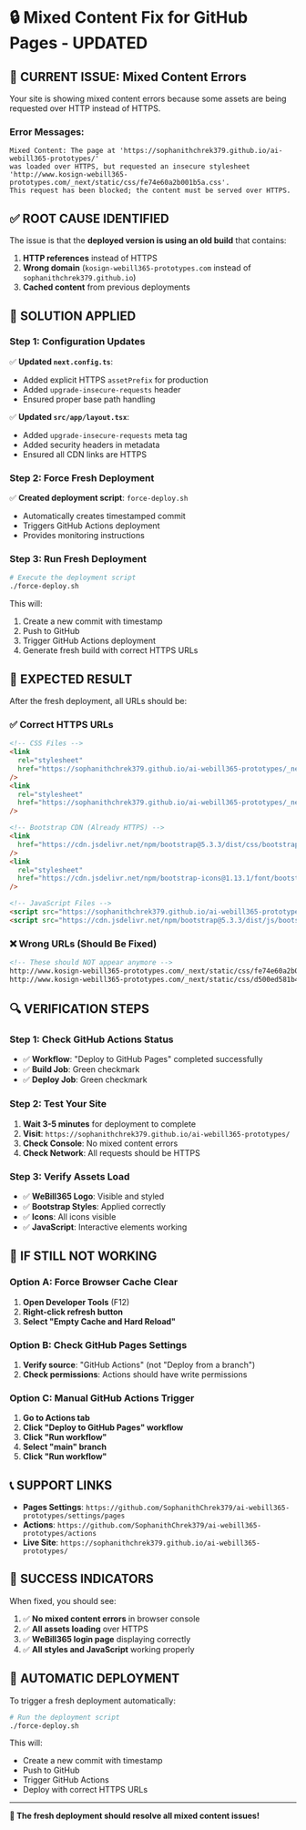 # 🔒 Mixed Content Fix for GitHub Pages - UPDATED

## 🚨 **CURRENT ISSUE: Mixed Content Errors**

Your site is showing mixed content errors because some assets are being requested over HTTP instead of HTTPS.

### **Error Messages:**

```
Mixed Content: The page at 'https://sophanithchrek379.github.io/ai-webill365-prototypes/'
was loaded over HTTPS, but requested an insecure stylesheet
'http://www.kosign-webill365-prototypes.com/_next/static/css/fe74e60a2b001b5a.css'.
This request has been blocked; the content must be served over HTTPS.
```

## ✅ **ROOT CAUSE IDENTIFIED**

The issue is that the **deployed version is using an old build** that contains:

1. **HTTP references** instead of HTTPS
2. **Wrong domain** (`kosign-webill365-prototypes.com` instead of `sophanithchrek379.github.io`)
3. **Cached content** from previous deployments

## 🔧 **SOLUTION APPLIED**

### **Step 1: Configuration Updates**

✅ **Updated `next.config.ts`**:

- Added explicit HTTPS `assetPrefix` for production
- Added `upgrade-insecure-requests` header
- Ensured proper base path handling

✅ **Updated `src/app/layout.tsx`**:

- Added `upgrade-insecure-requests` meta tag
- Added security headers in metadata
- Ensured all CDN links are HTTPS

### **Step 2: Force Fresh Deployment**

✅ **Created deployment script**: `force-deploy.sh`

- Automatically creates timestamped commit
- Triggers GitHub Actions deployment
- Provides monitoring instructions

### **Step 3: Run Fresh Deployment**

```bash
# Execute the deployment script
./force-deploy.sh
```

This will:

1. Create a new commit with timestamp
2. Push to GitHub
3. Trigger GitHub Actions deployment
4. Generate fresh build with correct HTTPS URLs

## 🎯 **EXPECTED RESULT**

After the fresh deployment, all URLs should be:

### **✅ Correct HTTPS URLs**

```html
<!-- CSS Files -->
<link
  rel="stylesheet"
  href="https://sophanithchrek379.github.io/ai-webill365-prototypes/_next/static/css/fe74e60a2b001b5a.css"
/>
<link
  rel="stylesheet"
  href="https://sophanithchrek379.github.io/ai-webill365-prototypes/_next/static/css/d500ed581b4d6cb7.css"
/>

<!-- Bootstrap CDN (Already HTTPS) -->
<link
  href="https://cdn.jsdelivr.net/npm/bootstrap@5.3.3/dist/css/bootstrap.min.css"
/>
<link
  rel="stylesheet"
  href="https://cdn.jsdelivr.net/npm/bootstrap-icons@1.13.1/font/bootstrap-icons.css"
/>

<!-- JavaScript Files -->
<script src="https://sophanithchrek379.github.io/ai-webill365-prototypes/_next/static/chunks/4bd1b696-cf72ae8a39fa05aa.js" />
<script src="https://cdn.jsdelivr.net/npm/bootstrap@5.3.3/dist/js/bootstrap.bundle.min.js" />
```

### **❌ Wrong URLs (Should Be Fixed)**

```html
<!-- These should NOT appear anymore -->
http://www.kosign-webill365-prototypes.com/_next/static/css/fe74e60a2b001b5a.css
http://www.kosign-webill365-prototypes.com/_next/static/css/d500ed581b4d6cb7.css
```

## 🔍 **VERIFICATION STEPS**

### **Step 1: Check GitHub Actions Status**

- ✅ **Workflow**: "Deploy to GitHub Pages" completed successfully
- ✅ **Build Job**: Green checkmark
- ✅ **Deploy Job**: Green checkmark

### **Step 2: Test Your Site**

1. **Wait 3-5 minutes** for deployment to complete
2. **Visit**: `https://sophanithchrek379.github.io/ai-webill365-prototypes/`
3. **Check Console**: No mixed content errors
4. **Check Network**: All requests should be HTTPS

### **Step 3: Verify Assets Load**

- ✅ **WeBill365 Logo**: Visible and styled
- ✅ **Bootstrap Styles**: Applied correctly
- ✅ **Icons**: All icons visible
- ✅ **JavaScript**: Interactive elements working

## 🚨 **IF STILL NOT WORKING**

### **Option A: Force Browser Cache Clear**

1. **Open Developer Tools** (F12)
2. **Right-click refresh button**
3. **Select "Empty Cache and Hard Reload"**

### **Option B: Check GitHub Pages Settings**

1. **Verify source**: "GitHub Actions" (not "Deploy from a branch")
2. **Check permissions**: Actions should have write permissions

### **Option C: Manual GitHub Actions Trigger**

1. **Go to Actions tab**
2. **Click "Deploy to GitHub Pages" workflow**
3. **Click "Run workflow"**
4. **Select "main" branch**
5. **Click "Run workflow"**

## 📞 **SUPPORT LINKS**

- **Pages Settings**: `https://github.com/SophanithChrek379/ai-webill365-prototypes/settings/pages`
- **Actions**: `https://github.com/SophanithChrek379/ai-webill365-prototypes/actions`
- **Live Site**: `https://sophanithchrek379.github.io/ai-webill365-prototypes/`

## 🎯 **SUCCESS INDICATORS**

When fixed, you should see:

1. ✅ **No mixed content errors** in browser console
2. ✅ **All assets loading** over HTTPS
3. ✅ **WeBill365 login page** displaying correctly
4. ✅ **All styles and JavaScript** working properly

## 🔄 **AUTOMATIC DEPLOYMENT**

To trigger a fresh deployment automatically:

```bash
# Run the deployment script
./force-deploy.sh
```

This will:

- Create a new commit with timestamp
- Push to GitHub
- Trigger GitHub Actions
- Deploy with correct HTTPS URLs

---

**🎉 The fresh deployment should resolve all mixed content issues!**
